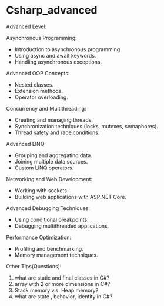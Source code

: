 # Csharp_advanced

Advanced Level:

Asynchronous Programming:
  - Introduction to asynchronous programming.
  - Using async and await keywords.
  - Handling asynchronous exceptions.

Advanced OOP Concepts:
  - Nested classes.
  - Extension methods.
  - Operator overloading.

Concurrency and Multithreading:
  - Creating and managing threads.
  - Synchronization techniques (locks, mutexes, semaphores).
  - Thread safety and race conditions.

Advanced LINQ:
  - Grouping and aggregating data.
  - Joining multiple data sources.
  - Custom LINQ operators.

Networking and Web Development:
  - Working with sockets.
  - Building web applications with ASP.NET Core.

Advanced Debugging Techniques:
  - Using conditional breakpoints.
  - Debugging multithreaded applications.

Performance Optimization:
  - Profiling and benchmarking.
  - Memory management techniques.

Other Tips(Questions):
  1. what are static and final classes in C#?
  2. array with 2 or more dimensions in C#?
  3. Stack memory v.s. Heap memory?
  4. what are state , behavior, identity in C#?
